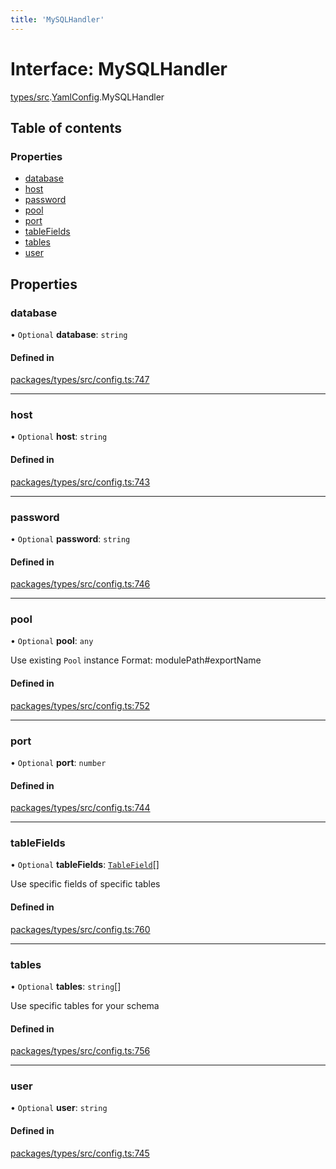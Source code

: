 ```yaml
---
title: 'MySQLHandler'
---
```


# Interface: MySQLHandler

[types/src](../modules/types_src).[YamlConfig](../modules/types_src.YamlConfig).MySQLHandler

## Table of contents

### Properties

- [database](types_src.YamlConfig.MySQLHandler#database)
- [host](types_src.YamlConfig.MySQLHandler#host)
- [password](types_src.YamlConfig.MySQLHandler#password)
- [pool](types_src.YamlConfig.MySQLHandler#pool)
- [port](types_src.YamlConfig.MySQLHandler#port)
- [tableFields](types_src.YamlConfig.MySQLHandler#tablefields)
- [tables](types_src.YamlConfig.MySQLHandler#tables)
- [user](types_src.YamlConfig.MySQLHandler#user)

## Properties

### database

• `Optional` **database**: `string`

#### Defined in

[packages/types/src/config.ts:747](https://github.com/Urigo/graphql-mesh/blob/master/packages/types/src/config.ts#L747)

___

### host

• `Optional` **host**: `string`

#### Defined in

[packages/types/src/config.ts:743](https://github.com/Urigo/graphql-mesh/blob/master/packages/types/src/config.ts#L743)

___

### password

• `Optional` **password**: `string`

#### Defined in

[packages/types/src/config.ts:746](https://github.com/Urigo/graphql-mesh/blob/master/packages/types/src/config.ts#L746)

___

### pool

• `Optional` **pool**: `any`

Use existing `Pool` instance
Format: modulePath#exportName

#### Defined in

[packages/types/src/config.ts:752](https://github.com/Urigo/graphql-mesh/blob/master/packages/types/src/config.ts#L752)

___

### port

• `Optional` **port**: `number`

#### Defined in

[packages/types/src/config.ts:744](https://github.com/Urigo/graphql-mesh/blob/master/packages/types/src/config.ts#L744)

___

### tableFields

• `Optional` **tableFields**: [`TableField`](types_src.YamlConfig.TableField)[]

Use specific fields of specific tables

#### Defined in

[packages/types/src/config.ts:760](https://github.com/Urigo/graphql-mesh/blob/master/packages/types/src/config.ts#L760)

___

### tables

• `Optional` **tables**: `string`[]

Use specific tables for your schema

#### Defined in

[packages/types/src/config.ts:756](https://github.com/Urigo/graphql-mesh/blob/master/packages/types/src/config.ts#L756)

___

### user

• `Optional` **user**: `string`

#### Defined in

[packages/types/src/config.ts:745](https://github.com/Urigo/graphql-mesh/blob/master/packages/types/src/config.ts#L745)
